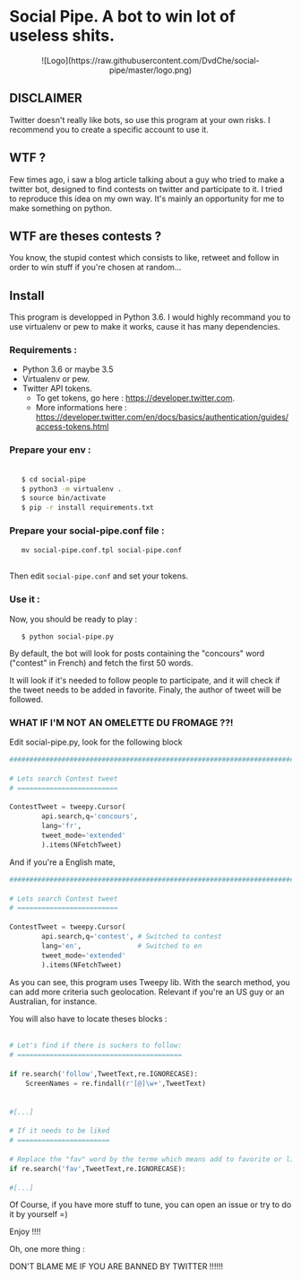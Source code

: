 # Social Pipe. A bot to win lot of useless shits.


<p align="center">
![Logo](https://raw.githubusercontent.com/DvdChe/social-pipe/master/logo.png)
</p>

## DISCLAIMER 

Twitter doesn't really like bots, so use this program at your own risks. I recommend you to create a specific account to use it.

## WTF ?

Few times ago, i saw a blog article talking about a guy who tried to make a twitter bot, designed to find contests on twitter and participate to it. I tried to reproduce this idea on my own way. It's mainly an opportunity for me to make something on python.

## WTF are theses contests ?

You know, the stupid contest which consists to like, retweet and follow in order to win stuff if you're chosen at random...

## Install

This program is developped in Python 3.6. I would highly recommand you to use virtualenv or pew to make it works, cause it has many dependencies.

### Requirements :

- Python 3.6 or maybe 3.5
- Virtualenv or pew.
- Twitter API tokens. 
  - To get tokens, go here : https://developer.twitter.com. 
  - More informations here : https://developer.twitter.com/en/docs/basics/authentication/guides/access-tokens.html
   

### Prepare your env :

```bash
   
   $ cd social-pipe
   $ python3 -m virtualenv .
   $ source bin/activate
   $ pip -r install requirements.txt

```

### Prepare your social-pipe.conf file :

```
   mv social-pipe.conf.tpl social-pipe.conf
   
```
Then edit ```social-pipe.conf``` and set your tokens.

### Use it :

Now, you should be ready to play :

```
   $ python social-pipe.py
```

By default, the bot will look for posts containing the "concours" word ("contest" in French) and fetch the first 50 words.

It will look if it's needed to follow people to participate, and it will check if the tweet needs to be added in favorite. Finaly, the author of tweet will be followed.

### WHAT IF I'M NOT AN OMELETTE DU FROMAGE ??!

Edit social-pipe.py, look for the following block

```python
###############################################################################

# Lets search Contest tweet
# =========================

ContestTweet = tweepy.Cursor(
        api.search,q='concours',
        lang='fr',
        tweet_mode='extended'
        ).items(NFetchTweet)
```

And if you're a English mate, 

```python
###############################################################################

# Lets search Contest tweet
# =========================

ContestTweet = tweepy.Cursor(
        api.search,q='contest', # Switched to contest
        lang='en',              # Switched to en
        tweet_mode='extended'
        ).items(NFetchTweet)
```

As you can see, this program uses Tweepy lib.
With the search method, you can add more criteria such geolocation. Relevant if you're an US guy or an Australian, for instance.

You will also have to locate theses blocks :

```python

# Let's find if there is suckers to follow:
# =========================================

if re.search('follow',TweetText,re.IGNORECASE):
    ScreenNames = re.findall(r'[@]\w+',TweetText)


#[...]

# If it needs to be liked
# =======================

# Replace the "fav" word by the terme which means add to favorite or like in your own language
if re.search('fav',TweetText,re.IGNORECASE):

#[...]

```

Of Course, if you have more stuff to tune, you can open an issue or try to do it by yourself =)

Enjoy !!!!

Oh, one more thing : 

DON'T BLAME ME IF YOU ARE BANNED BY TWITTER !!!!!!
